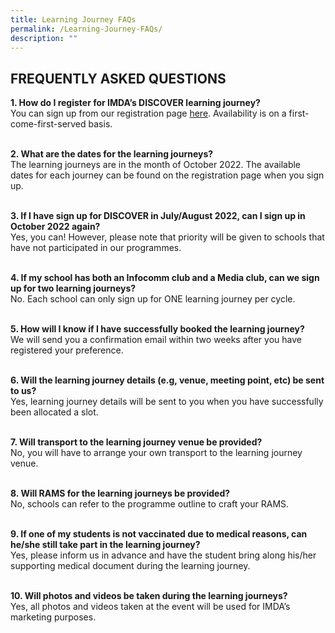```yaml
---
title: Learning Journey FAQs
permalink: /Learning-Journey-FAQs/
description: ""
---
```

## FREQUENTLY ASKED QUESTIONS

**1. How do I register for IMDA’s DISCOVER learning journey?** <br>
You can sign up from our registration page [here](https://go.gov.sg/discoveroct2022).  Availability is on a first-come-first-served basis.
<br>
<br>

**2. What are the dates for the learning journeys?** <br>
The learning journeys are in the month of October 2022. The available dates for each journey can be found on the registration page when you sign up.
<br>
<br>

**3\. If I have sign up for DISCOVER in July/August 2022, can I sign up in October 2022 again?**  <br>
Yes, you can! However, please note that priority will be given to schools that have not participated in our programmes.
<br>
<br>

**4. If my school has both an Infocomm club and a Media club, can we sign up for two learning journeys?** <br>
No. Each school can only sign up for ONE learning journey per cycle.
<br>
<br>

**5. How will I know if I have successfully booked the learning journey?** <br>
We will send you a confirmation email within two weeks after you have registered your preference.
<br>
<br>

**6. Will the learning journey details (e.g, venue, meeting point, etc) be sent to us?** <br>
Yes, learning journey details will be sent to you when you have successfully been allocated a slot.
<br>
<br>

**7. Will transport to the learning journey venue be provided?** <br>
No, you will have to arrange your own transport to the learning journey venue.
<br>
<br>

**8. Will RAMS for the learning journeys be provided?** <br>
No, schools can refer to the programme outline to craft your RAMS.
<br>
<br>

**9. If one of my students is not vaccinated due to medical reasons, can he/she still take part in the learning journey?** <br>
Yes, please inform us in advance and have the student bring along his/her supporting medical document during the learning journey.
<br>
<br>

**10. Will photos and videos be taken during the learning journeys?** <br>
Yes, all photos and videos taken at the event will be used for IMDA’s marketing purposes.
<br>
<br>